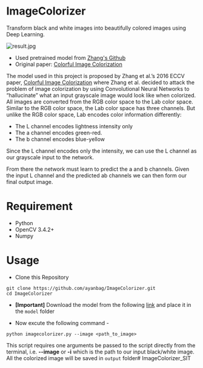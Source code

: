 # ImageColorizer
Transform black and white images into beautifully colored images using Deep Learning.

![result.jpg](images/result.png)

- Used pretrained model from [Zhang's Github](https://github.com/richzhang/colorization)  
- Original paper: [Colorful Image Colorization](https://arxiv.org/pdf/1603.08511.pdf)

The model used in this project is proposed by Zhang et al.’s 2016 ECCV paper, [Colorful Image Colorization](https://arxiv.org/pdf/1603.08511.pdf) where Zhang et al. decided to attack the problem of image colorization by using Convolutional Neural Networks to “hallucinate” what an input grayscale image would look like when colorized. All images are converted from the RGB color space to the Lab color space. Similar to the RGB color space, the Lab color space has three channels. But unlike the RGB color space, Lab encodes color information differently:

- The L channel encodes lightness intensity only
- The a channel encodes green-red.
- The b channel encodes blue-yellow

Since the L channel encodes only the intensity, we can use the L channel as our grayscale input to the network.

From there the network must learn to predict the a and b channels. Given the input L channel and the predicted ab channels we can then form our final output image.
  

# Requirement
- Python
- OpenCV 3.4.2+
- Numpy
  

# Usage

- Clone this Repository
```
git clone https://github.com/ayanbag/ImageColorizer.git
cd ImageColorizer
```

- **[Important]** Download the model from the following [link](https://drive.google.com/drive/folders/1hNvYYq9i7XYMhv9AtH9bFXRpxP8YcGo_?usp=sharing) and place it in the `model` folder

- Now excute the following command -
```
python imagecolorizer.py --image <path_to_image>
```
This script requires one arguments be passed to the script directly from the terminal, i.e. **--image** or **-i** which is the path to our input black/white image. All the colorized image will be saved in `output` folder#   I m a g e C o l o r i z e r _ S I T  
 